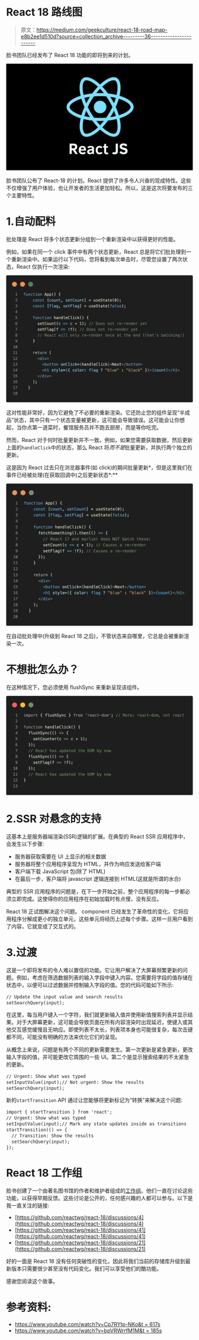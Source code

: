 # React 18 路线图

> 原文：<https://medium.com/geekculture/react-18-road-map-e8b2ee1d510d?source=collection_archive---------36----------------------->

脸书团队已经发布了 React 18 功能的即将到来的计划。

![](img/313214bda7f7341377a23ade9fcae8c1.png)

脸书团队公布了 React-18 的计划。React 提供了许多令人兴奋的现成特性。这些不仅增强了用户体验，也让开发者的生活更加轻松。所以，这是这次将要发布的三个主要特性。

# 1.自动配料

批处理是 React 将多个状态更新分组到一个重新渲染中以获得更好的性能。

例如，如果在同一个 click 事件中有两个状态更新，React 总是将它们批处理到一个重新渲染中。如果运行以下代码，您将看到每次单击时，尽管您设置了两次状态，React 仅执行一次渲染:

![](img/69946f6f041dff4cc70069757f99b2d8.png)

这对性能非常好，因为它避免了不必要的重新渲染。它还防止您的组件呈现“半成品”状态，其中只有一个状态变量被更新，这可能会导致错误。这可能会让你想起，当你点第一道菜时，餐馆服务员并不跑去厨房，而是等你吃完。

然而，React 对于何时批量更新并不一致。例如，如果您需要获取数据，然后更新上面的`handleClick`中的状态，那么 React 将*而不是*批量更新，并执行两个独立的更新。

这是因为 React 过去只在浏览器事件(如 click)的期间批量更新*，但是这里我们在事件已经被处理(在获取回调中)之后更新状态*:**

![](img/979d3138560cc72b8849e8469c810dda.png)

在自动批处理中(升级到 React 18 之后)，不管状态来自哪里，它总是会被重新渲染一次。

# 不想批怎么办？

在这种情况下，您必须使用 flushSync 来重新呈现该组件。

![](img/df780685512cf3e7e982fabc3af5ac4a.png)

# 2.SSR 对悬念的支持

这基本上是服务器端渲染(SSR)逻辑的扩展。在典型的 React SSR 应用程序中，会发生以下步骤:

*   服务器获取需要在 UI 上显示的相关数据
*   服务器将整个应用程序呈现为 HTML，并作为响应发送给客户端
*   客户端下载 JavaScript 包(除了 HTML)
*   在最后一步，客户端将 javascript 逻辑连接到 HTML(这就是所谓的水合)

典型的 SSR 应用程序的问题是，在下一步开始之前，整个应用程序的每一步都必须立即完成。这使得你的应用程序在初始加载时有点慢，没有反应。

React 18 正试图解决这个问题。 <suspense>component 已经发生了革命性的变化，它将应用程序分解成更小的独立单元，这些单元将经历上述每个步骤。这样一旦用户看到了内容，它就变成了交互式的。</suspense>

# 3.过渡

这是一个即将发布的令人难以置信的功能。它让用户解决了大屏幕频繁更新的问题。例如，考虑在筛选数据列表的输入字段中键入内容。您需要将字段的值存储在状态中，以便可以过滤数据并控制输入字段的值。您的代码可能如下所示:

```
// Update the input value and search results
setSearchQuery(input);
```

在这里，每当用户键入一个字符，我们就更新输入值并使用新值搜索列表并显示结果。对于大屏幕更新，这可能会导致页面在所有内容渲染时出现延迟，使键入或其他交互感觉缓慢且无响应。即使列表不太长，列表项本身也可能很复杂，每次击键都不同，可能没有明确的方法来优化它们的呈现。

从概念上来说，问题是有两个不同的更新需要发生。第一次更新是紧急更新，更改输入字段的值，并可能更改它周围的一些 UI。第二个是显示搜索结果的不太紧急的更新。

```
// Urgent: Show what was typed
setInputValue(input);// Not urgent: Show the results
setSearchQuery(input);
```

新的`startTransition` API 通过让您能够将更新标记为“转换”来解决这个问题:

```
import { startTransition } from 'react';
// Urgent: Show what was typed
setInputValue(input);// Mark any state updates inside as transitions
startTransition(() => {
  // Transition: Show the results
  setSearchQuery(input);
});
```

# React 18 工作组

脸书创建了一个由著名图书馆的作者和维护者组成的[工作组](https://github.com/reactwg/react-18)。他们一直在讨论这些功能，以获得早期反馈。这些讨论是公开的，任何感兴趣的人都可以参与。以下是我一直关注的链接:

*   [https://github.com/reactwg/react-18/discussions/4](https://github.com/reactwg/react-18/discussions/4)
*   [https://github.com/reactwg/react-18/discussions/41](https://github.com/reactwg/react-18/discussions/41)
*   [https://github.com/reactwg/react-18/discussions/21](https://github.com/reactwg/react-18/discussions/21)

好的一面是 React 18 没有任何突破性的变化，因此将我们当前的存储库升级到最新版本只需要很少甚至没有代码变化。我们可以享受他们的酷功能。

感谢您阅读这个故事。

# 参考资料:

*   [https://www.youtube.com/watch?v=Cp7RYtp-NKo&t = 617s](https://www.youtube.com/watch?v=Cp7RYtp-NKo&t=617s)
*   [https://www.youtube.com/watch?v=bpVRWrrfM1M&t = 185s](https://www.youtube.com/watch?v=bpVRWrrfM1M&t=185s)